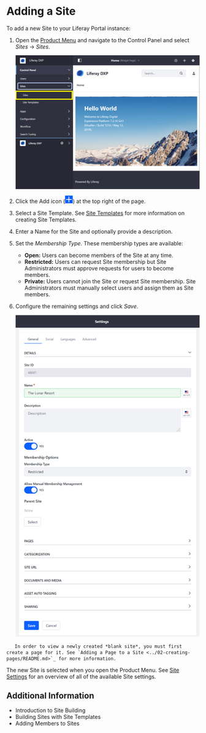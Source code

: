 # Adding a Site

To add a new Site to your Liferay Portal instance:

1. Open the [Product Menu](../../getting-started/navigating-dxp.md) and navigate to the Control Panel and select *Sites* &rarr; *Sites*.

    ![The Sites Control Panel location.](./adding-sites/images/02.png)

1. Click the Add icon (![Add Site](../../images/icon-add.png)) at the top right of the page.
1. Select a Site Template. See [Site Templates](./building-sites-with-site-templates.md) for more information on creating Site Templates.
1. Enter a Name for the Site and optionally provide a description.
1. Set the *Membership Type*. These membership types are available: <!-- What does it mean for a user to be a member of a site? What abilities/permissions does that typically confer? To answer that question it probably doesn't make sense here, but should link to another article, potentially, "Understanding Site Membership" -->

    * **Open:** Users can become members of the Site at any time.
    * **Restricted:** Users can request Site membership but Site Administrators must approve requests for users to become members.
    * **Private:** Users cannot join the Site or request Site membership. Site Administrators must manually select users and assign them as Site members.

1. Configure the remaining settings and click *Save*.

    ![The General section provides the basic information for your Site.](./adding-sites/images/01.png)

```note::
   In order to view a newly created *blank site*, you must first create a page for it. See `Adding a Page to a Site <../02-creating-pages/README.md>`_ for more information.
```

The new Site is selected when you open the Product Menu. See [Site Settings](../06-site-settings/README.md) for an overview of all of the available Site settings.

## Additional Information

* Introduction to Site Building
* Building Sites with Site Templates
* Adding Members to Sites

<!-- ### The Default Site

@Michael Williams - This information feels out of place here.

When you first start and configure your Liferay Portal instance, a default Site is included. This Site doesn't have its own name but rather takes the name of the instance. By default the instance name is *Liferay*, but this value can be changed through the configuration of the setup wizard or through the Instance Configuration in the Control Panel. See [Configuring the Virtual Instance](TODO) for more information. -->
